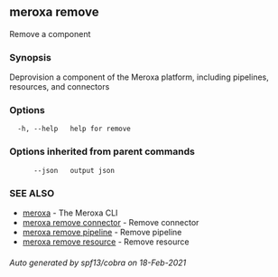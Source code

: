 ## meroxa remove

Remove a component

### Synopsis

Deprovision a component of the Meroxa platform, including pipelines,
 resources, and connectors

### Options

```
  -h, --help   help for remove
```

### Options inherited from parent commands

```
      --json   output json
```

### SEE ALSO

* [meroxa](meroxa.md)	 - The Meroxa CLI
* [meroxa remove connector](meroxa_remove_connector.md)	 - Remove connector
* [meroxa remove pipeline](meroxa_remove_pipeline.md)	 - Remove pipeline
* [meroxa remove resource](meroxa_remove_resource.md)	 - Remove resource

###### Auto generated by spf13/cobra on 18-Feb-2021
